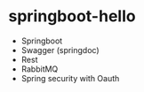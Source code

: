 # springboot-hello

* Springboot
* Swagger (springdoc)
* Rest
* RabbitMQ
* Spring security with Oauth

